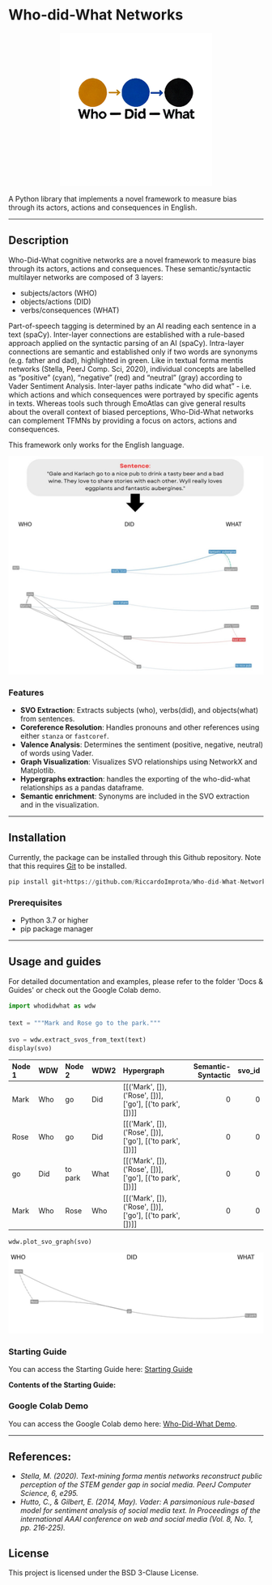 # Who-did-What Networks

<p align="center">
  <img src="who-did-what logo.png" alt="WDW" width="300"/>
</p>

A Python library that implements a novel framework to measure bias through its actors, actions and consequences in English.

--- 
## Description
Who-Did-What cognitive networks are a novel framework to measure bias through its actors, actions and consequences. These semantic/syntactic multilayer networks are composed of 3 layers:
- subjects/actors (WHO)
- objects/actions (DID)
- verbs/consequences (WHAT)

Part-of-speech tagging is determined by an AI reading each sentence in a text (spaCy). Inter-layer connections are established with a rule-based approach applied on the syntactic parsing of an AI (spaCy). Intra-layer connections are semantic and established only if two words are synonyms (e.g. father and dad), highlighted in green. Like in textual forma mentis networks (Stella, PeerJ Comp. Sci, 2020), individual concepts are labelled as “positive” (cyan), “negative” (red) and “neutral” (gray) according to Vader Sentiment Analysis. Inter-layer paths indicate “who did what” - i.e. which actions and which consequences were portrayed by specific agents in texts. Whereas tools such through EmoAtlas can give general results about the overall context of biased perceptions, Who-Did-What networks can complement TFMNs by providing a focus on actors, actions and consequences.

This framework only works for the English language.


<p align="center">
  <img src="WDW Sentence.jpg"/>
</p>



### Features

- **SVO Extraction**: Extracts subjects (who), verbs(did), and objects(what) from sentences.
- **Coreference Resolution**: Handles pronouns and other references using either `stanza` or `fastcoref`.
- **Valence Analysis**: Determines the sentiment (positive, negative, neutral) of words using Vader.
- **Graph Visualization**: Visualizes SVO relationships using NetworkX and Matplotlib.
- **Hypergraphs extraction**: handles the exporting of the who-did-what relationships as a pandas dataframe.
- **Semantic enrichment**: Synonyms are included in the SVO extraction and in the visualization.



---
## Installation

Currently, the package can be installed through this Github repository. Note that this requires [Git](https://git-scm.com/) to be installed.

```python
pip install git+https://github.com/RiccardoImprota/Who-did-What-Networks
```

### Prerequisites

- Python 3.7 or higher
- pip package manager

---
## Usage and guides

For detailed documentation and examples, please refer to the folder 'Docs & Guides' or check out the Google Colab demo.


```python
import whodidwhat as wdw

text = """Mark and Rose go to the park."""

svo = wdw.extract_svos_from_text(text)
display(svo)
```

| Node 1   | WDW   | Node 2   | WDW2   | Hypergraph                                                |   Semantic-Syntactic |   svo_id |
|:---------|:------|:---------|:-------|:----------------------------------------------------------|---------------------:|---------:|
| Mark     | Who   | go       | Did    | [[('Mark', []), ('Rose', [])], ['go'], [('to park', [])]] |                    0 |        0 |
| Rose     | Who   | go       | Did    | [[('Mark', []), ('Rose', [])], ['go'], [('to park', [])]] |                    0 |        0 |
| go       | Did   | to park  | What   | [[('Mark', []), ('Rose', [])], ['go'], [('to park', [])]] |                    0 |        0 |
| Mark     | Who   | Rose     | Who    | [[('Mark', []), ('Rose', [])], ['go'], [('to park', [])]] |                    0 |        0 |


```
wdw.plot_svo_graph(svo)
```
<p align="center">
  <img src="WDWMarkRose.jpg"/>
</p>

### Starting Guide

You can access the Starting Guide here: [Starting Guide](https://github.com/RiccardoImprota/Who-did-What-Networks/blob/main/Docs%20%26%20Guides/Starting%20Guide.ipynb)

**Contents of the Starting Guide:**


### Google Colab Demo

You can access the Google Colab demo here: [Who-Did-What Demo](https://colab.research.google.com/drive/1mT9wi6fKXCm3o7765hRhNKyRe--6hBRG?usp=sharing).


---
## References:
- *Stella, M. (2020). Text-mining forma mentis networks reconstruct public perception of the STEM gender gap in social media. PeerJ Computer Science, 6, e295.*
- *Hutto, C., & Gilbert, E. (2014, May). Vader: A parsimonious rule-based model for sentiment analysis of social media text. In Proceedings of the international AAAI conference on web and social media (Vol. 8, No. 1, pp. 216-225).*

## License

This project is licensed under the BSD 3-Clause License.

